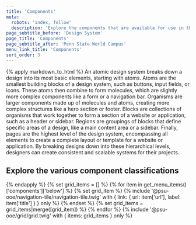 ```yaml
---
title: 'Components'
meta:
  robots: 'index, follow'
  description: 'Explore the components that are available for use in the design system.'
page_subtitle_before: 'Design System'
page_title: 'Components'
page_subtitle_after: 'Penn State World Campus'
menu_link_title: 'Components'
sort_order: 3
---
```

{% apply markdown_to_html %}
An atomic design system breaks down a design into its most basic elements, starting with atoms. Atoms are the smallest building blocks of a design system, such as buttons, input fields, or icons. These atoms then combine to form molecules, which are slightly more complex components like a form or a navigation bar. Organisms are larger components made up of molecules and atoms, creating more complex structures like a hero section or footer. Blocks are collections of organisms that work together to form a section of a website or application, such as a header or sidebar. Regions are groupings of blocks that define specific areas of a design, like a main content area or a sidebar. Finally, pages are the highest level of the design system, encompassing all elements to create a complete layout or template for a website or application. By breaking designs down into these hierarchical levels, designers can create consistent and scalable systems for their projects.

## Explore the various component classifications
{% endapply %}
{% set grid_items = [] %}
{% for item in get_menu_items()['components']['below'] %}
  {% set grid_item %}
    {% include '@psu-ooe/navigation-tile/navigation-tile.twig' with {
      link: { url: item['url'], label: item['title'] }
    } only %}
  {% endset %}
  {% set grid_items = grid_items|merge([grid_item]) %}
{% endfor %}
{% include '@psu-ooe/grid/grid.twig' with {
  items: grid_items
} only %}